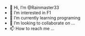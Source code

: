 - 👋 Hi, I’m @Rainmaster33
- 👀 I’m interested in F1
- 🌱 I’m currently learning programing
- 💞️ I’m looking to collaborate on ...
- 📫 How to reach me ...

<!---
Rainmaster33/Rainmaster33 is a ✨ special ✨ repository because its `README.md` (this file) appears on your GitHub profile.
You can click the Preview link to take a look at your changes.
--->
